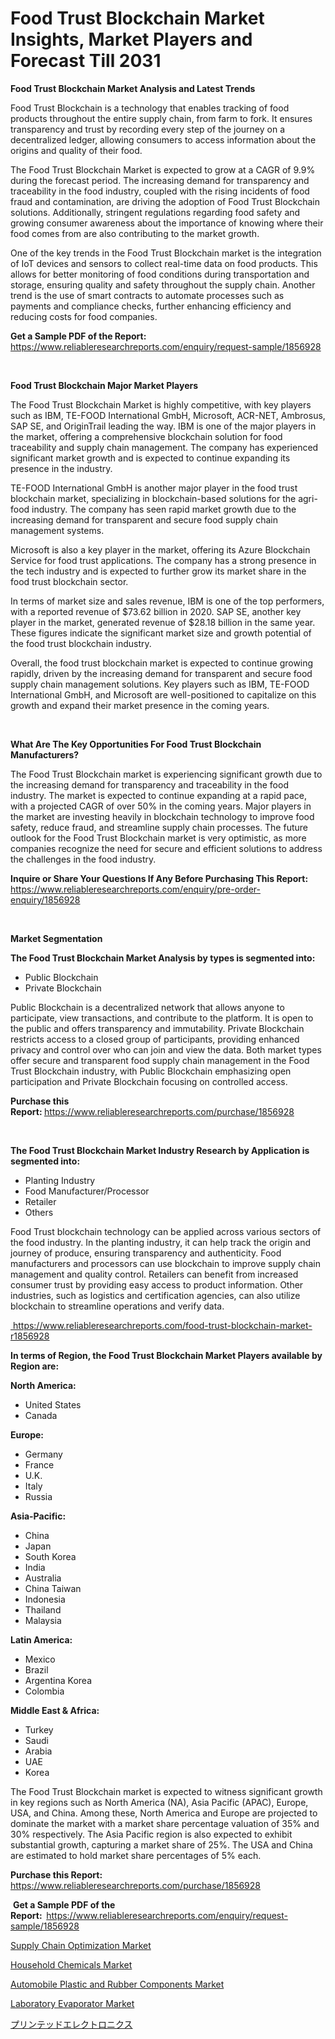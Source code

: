 <p><h1>Food Trust Blockchain Market Insights, Market Players and Forecast Till 2031</h1></p><p><strong>Food Trust Blockchain Market Analysis and Latest Trends</strong></p>
<p><p>Food Trust Blockchain is a technology that enables tracking of food products throughout the entire supply chain, from farm to fork. It ensures transparency and trust by recording every step of the journey on a decentralized ledger, allowing consumers to access information about the origins and quality of their food.</p><p>The Food Trust Blockchain Market is expected to grow at a CAGR of 9.9% during the forecast period. The increasing demand for transparency and traceability in the food industry, coupled with the rising incidents of food fraud and contamination, are driving the adoption of Food Trust Blockchain solutions. Additionally, stringent regulations regarding food safety and growing consumer awareness about the importance of knowing where their food comes from are also contributing to the market growth.</p><p>One of the key trends in the Food Trust Blockchain market is the integration of IoT devices and sensors to collect real-time data on food products. This allows for better monitoring of food conditions during transportation and storage, ensuring quality and safety throughout the supply chain. Another trend is the use of smart contracts to automate processes such as payments and compliance checks, further enhancing efficiency and reducing costs for food companies.</p></p>
<p><strong>Get a Sample PDF of the Report:&nbsp;</strong> <a href="https://www.reliableresearchreports.com/enquiry/request-sample/1856928">https://www.reliableresearchreports.com/enquiry/request-sample/1856928</a></p>
<p>&nbsp;</p>
<p><strong>Food Trust Blockchain Major Market Players</strong></p>
<p><p>The Food Trust Blockchain Market is highly competitive, with key players such as IBM, TE-FOOD International GmbH, Microsoft, ACR-NET, Ambrosus, SAP SE, and OriginTrail leading the way. IBM is one of the major players in the market, offering a comprehensive blockchain solution for food traceability and supply chain management. The company has experienced significant market growth and is expected to continue expanding its presence in the industry.</p><p>TE-FOOD International GmbH is another major player in the food trust blockchain market, specializing in blockchain-based solutions for the agri-food industry. The company has seen rapid market growth due to the increasing demand for transparent and secure food supply chain management systems.</p><p>Microsoft is also a key player in the market, offering its Azure Blockchain Service for food trust applications. The company has a strong presence in the tech industry and is expected to further grow its market share in the food trust blockchain sector.</p><p>In terms of market size and sales revenue, IBM is one of the top performers, with a reported revenue of $73.62 billion in 2020. SAP SE, another key player in the market, generated revenue of $28.18 billion in the same year. These figures indicate the significant market size and growth potential of the food trust blockchain industry.</p><p>Overall, the food trust blockchain market is expected to continue growing rapidly, driven by the increasing demand for transparent and secure food supply chain management solutions. Key players such as IBM, TE-FOOD International GmbH, and Microsoft are well-positioned to capitalize on this growth and expand their market presence in the coming years.</p></p>
<p>&nbsp;</p>
<p><strong>What Are The Key Opportunities For Food Trust Blockchain Manufacturers?</strong></p>
<p><p>The Food Trust Blockchain market is experiencing significant growth due to the increasing demand for transparency and traceability in the food industry. The market is expected to continue expanding at a rapid pace, with a projected CAGR of over 50% in the coming years. Major players in the market are investing heavily in blockchain technology to improve food safety, reduce fraud, and streamline supply chain processes. The future outlook for the Food Trust Blockchain market is very optimistic, as more companies recognize the need for secure and efficient solutions to address the challenges in the food industry.</p></p>
<p><strong>Inquire or Share Your Questions If Any Before Purchasing This Report:</strong> <a href="https://www.reliableresearchreports.com/enquiry/pre-order-enquiry/1856928">https://www.reliableresearchreports.com/enquiry/pre-order-enquiry/1856928</a></p>
<p>&nbsp;</p>
<p><strong>Market Segmentation</strong></p>
<p><strong>The Food Trust Blockchain Market Analysis by types is segmented into:</strong></p>
<p><ul><li>Public Blockchain</li><li>Private Blockchain</li></ul></p>
<p><p>Public Blockchain is a decentralized network that allows anyone to participate, view transactions, and contribute to the platform. It is open to the public and offers transparency and immutability. Private Blockchain restricts access to a closed group of participants, providing enhanced privacy and control over who can join and view the data. Both market types offer secure and transparent food supply chain management in the Food Trust Blockchain industry, with Public Blockchain emphasizing open participation and Private Blockchain focusing on controlled access.</p></p>
<p><strong>Purchase this Report:&nbsp;</strong><a href="https://www.reliableresearchreports.com/purchase/1856928">https://www.reliableresearchreports.com/purchase/1856928</a></p>
<p>&nbsp;</p>
<p><strong>The Food Trust Blockchain Market Industry Research by Application is segmented into:</strong></p>
<p><ul><li>Planting Industry</li><li>Food Manufacturer/Processor</li><li>Retailer</li><li>Others</li></ul></p>
<p><p>Food Trust blockchain technology can be applied across various sectors of the food industry. In the planting industry, it can help track the origin and journey of produce, ensuring transparency and authenticity. Food manufacturers and processors can use blockchain to improve supply chain management and quality control. Retailers can benefit from increased consumer trust by providing easy access to product information. Other industries, such as logistics and certification agencies, can also utilize blockchain to streamline operations and verify data.</p></p>
<p><a href="https://www.reliableresearchreports.com/food-trust-blockchain-market-r1856928">&nbsp;https://www.reliableresearchreports.com/food-trust-blockchain-market-r1856928</a></p>
<p><strong>In terms of Region, the Food Trust Blockchain Market Players available by Region are:</strong></p>
<p>
    <p> <strong> North America: </strong>
        <ul>
            <li>United States</li>
            <li>Canada</li>
        </ul>
        </p> 
    <p> <strong> Europe: </strong>
        <ul>
            <li>Germany</li>
            <li>France</li>
            <li>U.K.</li>
            <li>Italy</li>
            <li>Russia</li>
        </ul>
        </p> 
    <p> <strong> Asia-Pacific: </strong>
        <ul>
            <li>China</li>
            <li>Japan</li>
            <li>South Korea</li>
            <li>India</li>
            <li>Australia</li>
            <li>China Taiwan</li>
            <li>Indonesia</li>
            <li>Thailand</li>
            <li>Malaysia</li>
        </ul>
        </p> 
    <p> <strong> Latin America: </strong>
        <ul>
            <li>Mexico</li>
            <li>Brazil</li>
            <li>Argentina Korea</li>
            <li>Colombia</li>
        </ul>
        </p> 
    <p> <strong> Middle East & Africa: </strong>
        <ul>
            <li>Turkey</li>
            <li>Saudi</li>
            <li>Arabia</li>
            <li>UAE</li>
            <li>Korea</li>
        </ul>
    </p>
    </p>
<p><p>The Food Trust Blockchain market is expected to witness significant growth in key regions such as North America (NA), Asia Pacific (APAC), Europe, USA, and China. Among these, North America and Europe are projected to dominate the market with a market share percentage valuation of 35% and 30% respectively. The Asia Pacific region is also expected to exhibit substantial growth, capturing a market share of 25%. The USA and China are estimated to hold market share percentages of 5% each.</p></p>
<p><strong>Purchase this Report: </strong><a href="https://www.reliableresearchreports.com/purchase/1856928">https://www.reliableresearchreports.com/purchase/1856928</a></p>
<p>&nbsp;<strong>Get a Sample PDF of the Report:&nbsp;&nbsp;</strong><a href="https://www.reliableresearchreports.com/enquiry/request-sample/1856928">https://www.reliableresearchreports.com/enquiry/request-sample/1856928</a></p>
<p><strong></strong></p>
<p><p><a href="https://github.com/NorbertYates/Market-Research-Report-List-5/blob/main/supply-chain-optimization-market.md">Supply Chain Optimization Market</a></p><p><a href="https://issuu.com/reportprime-2/docs/household-chemicals-market-size-2030.pptx">Household Chemicals Market</a></p><p><a href="https://www.linkedin.com/pulse/automobile-plastic-rubber-components-market-research-report-ne1ec">Automobile Plastic and Rubber Components Market</a></p><p><a href="https://www.linkedin.com/pulse/laboratory-evaporator-market-size-examines-its-scope-primary-tfg5c">Laboratory Evaporator Market</a></p><p><a href="https://github.com/schmahlson/Market-Research-Report-List-1/blob/main/996061460458.md">プリンテッドエレクトロニクス</a></p></p>